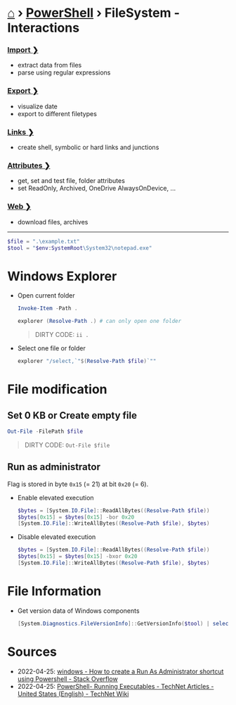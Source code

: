 # [⌂](../../README.md) › [PowerShell](../../README.md) › FileSystem - Interactions

### [Import ❯](import.md)
- extract data from files
- parse using regular expressions

### [Export ❯](export.md)
- visualize date
- export to different filetypes

### [Links ❯](links.md)
- create shell, symbolic or hard links and junctions

### [Attributes ❯](attributes.md)
- get, set and test file, folder attributes
- set ReadOnly, Archived, OneDrive AlwaysOnDevice, ...

### [Web ❯](web.md)
- download files, archives

---

```powershell
$file = ".\example.txt"
$tool = "$env:SystemRoot\System32\notepad.exe"
```

# Windows Explorer

- Open current folder
    ```powershell
    Invoke-Item -Path .
    ```
    ```powershell
    explorer (Resolve-Path .) # can only open one folder
    ```
    > DIRTY CODE: `ii .`

- Select one file or folder
    ```powershell
    explorer "/select,`"$(Resolve-Path $file)`""
    ```


# File modification

## Set 0 KB or Create empty file

```powershell
Out-File -FilePath $file
```
> DIRTY CODE: `Out-File $file`


## Run as administrator

Flag is stored in byte `0x15` (= 21) at bit `0x20` (= 6).

- Enable elevated execution
    ```powershell
    $bytes = [System.IO.File]::ReadAllBytes((Resolve-Path $file))
    $bytes[0x15] = $bytes[0x15] -bor 0x20 
    [System.IO.File]::WriteAllBytes((Resolve-Path $file), $bytes)
    ```

- Disable elevated execution
    ```powershell
    $bytes = [System.IO.File]::ReadAllBytes((Resolve-Path $file))
    $bytes[0x15] = $bytes[0x15] -bxor 0x20
    [System.IO.File]::WriteAllBytes((Resolve-Path $file), $bytes)
    ```


# File Information

- Get version data of Windows components
    ```powershell
    [System.Diagnostics.FileVersionInfo]::GetVersionInfo($tool) | select *
    ```


# Sources

- 2022-04-25: [windows - How to create a Run As Administrator shortcut using Powershell - Stack Overflow](https://stackoverflow.com/questions/28997799/how-to-create-a-run-as-administrator-shortcut-using-powershell)
- 2022-04-25: [PowerShell- Running Executables - TechNet Articles - United States (English) - TechNet Wiki](https://social.technet.microsoft.com/wiki/contents/articles/7703.powershell-running-executables.aspx)
